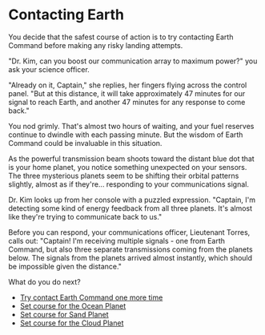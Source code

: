 # Contacting Earth

You decide that the safest course of action is to try contacting Earth Command before making any risky landing attempts. 

"Dr. Kim, can you boost our communication array to maximum power?" you ask your science officer.

"Already on it, Captain," she replies, her fingers flying across the control panel. "But at this distance, it will take approximately 47 minutes for our signal to reach Earth, and another 47 minutes for any response to come back."

You nod grimly. That's almost two hours of waiting, and your fuel reserves continue to dwindle with each passing minute. But the wisdom of Earth Command could be invaluable in this situation.

As the powerful transmission beam shoots toward the distant blue dot that is your home planet, you notice something unexpected on your sensors. The three mysterious planets seem to be shifting their orbital patterns slightly, almost as if they're... responding to your communications signal.

Dr. Kim looks up from her console with a puzzled expression. "Captain, I'm detecting some kind of energy feedback from all three planets. It's almost like they're trying to communicate back to us."

Before you can respond, your communications officer, Lieutenant Torres, calls out: "Captain! I'm receiving multiple signals - one from Earth Command, but also three separate transmissions coming from the planets below. The signals from the planets arrived almost instantly, which should be impossible given the distance."

What do you do next?
- [Try contact Earth Command one more time](earth-command.md)
- [Set course for the Ocean Planet](ocean.md)
- [Set course for Sand Planet](sand-planet.md)
- [Set course for the Cloud Planet](cloud-planet.md)